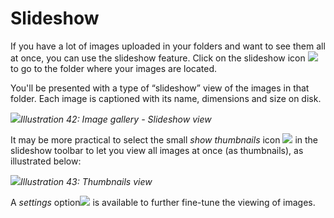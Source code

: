 # Slideshow

If you have a lot of images uploaded in your folders and want to see them all at once, you can use the slideshow feature. Click on the slideshow icon ![](../../.gitbook/assets/graphics126.png) to go to the folder where your images are located.

You'll be presented with a type of “slideshow” view of the images in that folder. Each image is captioned with its name, dimensions and size on disk.

![](../../.gitbook/assets/images289.png)_Illustration 42: Image gallery - Slideshow view_

It may be more practical to select the small _show thumbnails_ icon ![](../../.gitbook/assets/graphics127.png) in the slideshow toolbar to let you view all images at once \(as thumbnails\), as illustrated below:

![](../../.gitbook/assets/images290.png)_Illustration 43: Thumbnails view_

A _settings_ option![](../../.gitbook/assets/graphics345.png) is available to further fine-tune the viewing of images.

